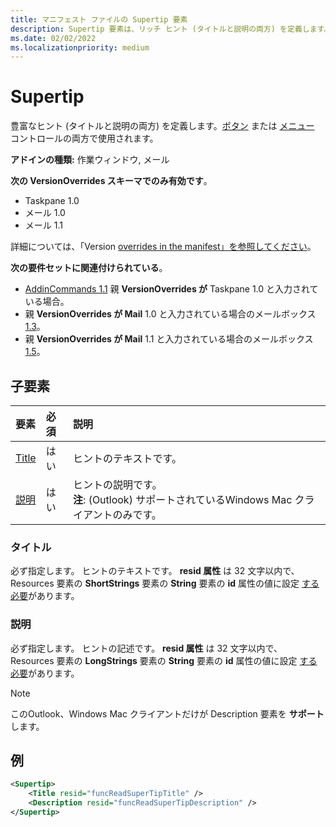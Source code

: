 ```yaml
---
title: マニフェスト ファイルの Supertip 要素
description: Supertip 要素は、リッチ ヒント (タイトルと説明の両方) を定義します。
ms.date: 02/02/2022
ms.localizationpriority: medium
---
```


# <a name="supertip"></a>Supertip

豊富なヒント (タイトルと説明の両方) を定義します。[ボタン](control.md#button-control) または [メニュー](control.md#menu-dropdown-button-controls) コントロールの両方で使用されます。

**アドインの種類:** 作業ウィンドウ, メール

**次の VersionOverrides スキーマでのみ有効です**。

- Taskpane 1.0
- メール 1.0
- メール 1.1

詳細については、「Version [overrides in the manifest」を参照してください](../../develop/add-in-manifests.md#version-overrides-in-the-manifest)。

**次の要件セットに関連付けられている**。

- [AddinCommands 1.1](../requirement-sets/add-in-commands-requirement-sets.md) 親 **VersionOverrides が** Taskpane 1.0 と入力されている場合。
- 親 **VersionOverrides が Mail** 1.0 と入力されている場合のメールボックス [1.3](../../reference/objectmodel/requirement-set-1.3/outlook-requirement-set-1.3.md)。
- 親 **VersionOverrides が Mail** 1.1 と入力されている場合のメールボックス [1.5](../../reference/objectmodel/requirement-set-1.5/outlook-requirement-set-1.5.md)。

## <a name="child-elements"></a>子要素

|  要素 |  必須  |  説明  |
|:-----|:-----|:-----|
| [Title](#title) | はい | ヒントのテキストです。 |
| [説明](#description) | はい | ヒントの説明です。<br>**注**: (Outlook) サポートされているWindows Mac クライアントのみです。 |

### <a name="title"></a>タイトル

必ず指定します。 ヒントのテキストです。 **resid 属性** は 32 文字以内で、Resources 要素の **ShortStrings** 要素の **String** 要素の **id** 属性の値に設定 [する必要](resources.md)があります。

### <a name="description"></a>説明

必ず指定します。 ヒントの記述です。 **resid 属性** は 32 文字以内で、Resources 要素の **LongStrings** 要素の **String** 要素の **id** 属性の値に設定 [する必要](resources.md)があります。

> [!NOTE]
> このOutlook、Windows Mac クライアントだけが Description 要素を **サポート** します。

## <a name="example"></a>例

```xml
<Supertip>
    <Title resid="funcReadSuperTipTitle" />
    <Description resid="funcReadSuperTipDescription" />
</Supertip>
```
